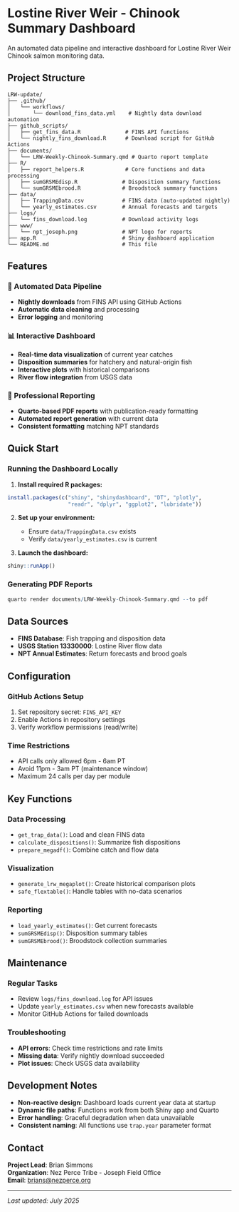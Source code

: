 # Lostine River Weir - Chinook Summary Dashboard

An automated data pipeline and interactive dashboard for Lostine River Weir Chinook salmon monitoring data.

## Project Structure

```
LRW-update/
├── .github/
│   └── workflows/
│       └── download_fins_data.yml    # Nightly data download automation
├── github_scripts/
│   ├── get_fins_data.R              # FINS API functions
│   └── nightly_fins_download.R      # Download script for GitHub Actions
├── documents/
│   └── LRW-Weekly-Chinook-Summary.qmd # Quarto report template
├── R/
│   ├── report_helpers.R             # Core functions and data processing
│   ├── sumGRSMEdisp.R              # Disposition summary functions
│   └── sumGRSMEbrood.R             # Broodstock summary functions
├── data/
│   ├── TrappingData.csv            # FINS data (auto-updated nightly)
│   └── yearly_estimates.csv        # Annual forecasts and targets
├── logs/
│   └── fins_download.log           # Download activity logs
├── www/
│   └── npt_joseph.png              # NPT logo for reports
├── app.R                           # Shiny dashboard application
└── README.md                       # This file
```

## Features

### 🤖 Automated Data Pipeline
- **Nightly downloads** from FINS API using GitHub Actions
- **Automatic data cleaning** and processing
- **Error logging** and monitoring

### 📊 Interactive Dashboard
- **Real-time data visualization** of current year catches
- **Disposition summaries** for hatchery and natural-origin fish
- **Interactive plots** with historical comparisons
- **River flow integration** from USGS data

### 📄 Professional Reporting
- **Quarto-based PDF reports** with publication-ready formatting
- **Automated report generation** with current data
- **Consistent formatting** matching NPT standards

## Quick Start

### Running the Dashboard Locally

1. **Install required R packages:**
```r
install.packages(c("shiny", "shinydashboard", "DT", "plotly", 
                   "readr", "dplyr", "ggplot2", "lubridate"))
```

2. **Set up your environment:**
   - Ensure `data/TrappingData.csv` exists
   - Verify `data/yearly_estimates.csv` is current

3. **Launch the dashboard:**
```r
shiny::runApp()
```

### Generating PDF Reports

```r
quarto render documents/LRW-Weekly-Chinook-Summary.qmd --to pdf
```

## Data Sources

- **FINS Database**: Fish trapping and disposition data
- **USGS Station 13330000**: Lostine River flow data
- **NPT Annual Estimates**: Return forecasts and brood goals

## Configuration

### GitHub Actions Setup
1. Set repository secret: `FINS_API_KEY`
2. Enable Actions in repository settings
3. Verify workflow permissions (read/write)

### Time Restrictions
- API calls only allowed 6pm - 6am PT
- Avoid 11pm - 3am PT (maintenance window)
- Maximum 24 calls per day per module

## Key Functions

### Data Processing
- `get_trap_data()`: Load and clean FINS data
- `calculate_dispositions()`: Summarize fish dispositions
- `prepare_megadf()`: Combine catch and flow data

### Visualization
- `generate_lrw_megaplot()`: Create historical comparison plots
- `safe_flextable()`: Handle tables with no-data scenarios

### Reporting
- `load_yearly_estimates()`: Get current forecasts
- `sumGRSMEdisp()`: Disposition summary tables
- `sumGRSMEbrood()`: Broodstock collection summaries

## Maintenance

### Regular Tasks
- Review `logs/fins_download.log` for API issues
- Update `yearly_estimates.csv` when new forecasts available
- Monitor GitHub Actions for failed downloads

### Troubleshooting
- **API errors**: Check time restrictions and rate limits
- **Missing data**: Verify nightly download succeeded
- **Plot issues**: Check USGS data availability

## Development Notes

- **Non-reactive design**: Dashboard loads current year data at startup
- **Dynamic file paths**: Functions work from both Shiny app and Quarto
- **Error handling**: Graceful degradation when data unavailable
- **Consistent naming**: All functions use `trap.year` parameter format

## Contact

**Project Lead**: Brian Simmons  
**Organization**: Nez Perce Tribe - Joseph Field Office  
**Email**: brians@nezperce.org

---

*Last updated: July 2025*
